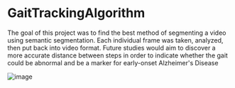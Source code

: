 # GaitTrackingAlgorithm

The goal of this project was to find the best method of segmenting a video using semantic segmentation. Each individual frame was taken, analyzed, then put back into video format. Future studies would aim to discover a more accurate distance between steps in order to indicate whether the gait could be abnormal and be a marker for early-onset Alzheimer's Disease

![image](https://github.com/gaf17/GaitTrackingAlgorithm/assets/54678225/4d526a6c-dcc7-43de-8bd5-85349731624b)
